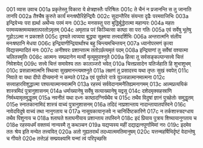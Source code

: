 001  	व्यास उवाच
001a	प्रकृतेस्तु विकारा ये क्षेत्रज्ञस्तैः परिश्रितः
001c	ते चैनं न प्रजानन्ति स तु जानाति तानपि
002a	तैश्चैष कुरुते कार्यं मनःषष्ठैरिहेन्द्रियैः
002c	सुदान्तैरिव संयन्ता दृढैः परमवाजिभिः
003a	इन्द्रियेभ्यः परा ह्यर्था अर्थेभ्यः परमं मनः
003c	मनसस्तु परा बुद्धिर्बुद्धेरात्मा महान्परः
004a	महतः परमव्यक्तमव्यक्तात्परतोऽमृतम्
004c	अमृतान्न परं किञ्चित्सा काष्ठा सा परा गतिः
005a	एवं सर्वेषु भूतेषु गूढोऽऽत्मा न प्रकाशते
005c	दृश्यते त्वग्र्यया बुद्ध्या सूक्ष्मया तत्त्वदर्शिभिः
006a	अन्तरात्मनि संलीय मनःषष्ठानि मेधया
006c	इन्द्रियाणीन्द्रियार्थांश्च बहु चिन्त्यमचिन्तयन्
007a	ध्यानोपरमणं कृत्वा विद्यासम्पादितं मनः
007c	अनीश्वरः प्रशान्तात्म ततोऽर्छत्यमृतं पदम्
008a	इन्द्रियाणां तु सर्वेषां वश्यात्मा चलितस्मृतिः
008c	आत्मनः सम्प्रदानेन मर्त्यो मृत्युमुपाश्नुते
009a	हित्वा तु सर्वसङ्कल्पान्सत्त्वे चित्तं निवेशयेत्
009c	सत्त्वे चित्तं समावेश्य ततः कालञ्जरो भवेत्
010a	चित्तप्रसादेन यतिर्जहाति हि शुभाशुभम्
010c	प्रसन्नात्मात्मनि स्थित्वा सुखमानन्त्यमश्नुते
011a	लक्षणं तु प्रसादस्य यथा तृप्तः सुखं स्वपेत्
011c	निवाते वा यथा दीपो दीप्यमानो न कम्पते
012a	एवं पूर्वापरे रात्रे युञ्जन्नात्मानमात्मना
012c	सत्त्वाहारविशुद्धात्मा पश्यत्यात्मानमात्मनि
013a	रहस्यं सर्ववेदानामनैतिह्यमनागमम्
013c	आत्मप्रत्ययिकं शास्त्रमिदं पुत्रानुशासनम्
014a	धर्माख्यानेषु सर्वेषु सत्याख्यानेषु यद्वसु
014c	दशेदमृक्सहस्राणि निर्मथ्यामृतमुद्धृतम्
015a	नवनीतं यथा दध्नः काष्ठादग्निर्यथैव च
015c	तथैव विदुषां ज्ञानं पुत्रहेतोः समुद्धृतम्
015e	स्नातकानामिदं शास्त्रं वाच्यं पुत्रानुशासनम्
016a	तदिदं नाप्रशान्ताय नादान्तायातपस्विने
016c	नावेदविदुषे वाच्यं तथा नानुगताय च
017a	नासूयकायानृजवे न चानिर्दिष्टकारिणे
017c	न तर्कशास्त्रदग्धाय तथैव पिशुनाय च
018a	श्लाघते श्लाघनीयाय प्रशान्ताय तपस्विने
018c	इदं प्रियाय पुत्राय शिष्यायानुगताय च
018e	रहस्यधर्मं वक्तव्यं नान्यस्मै तु कथञ्चन
019a	यद्यप्यस्य महीं दद्याद्रत्नपूर्णामिमां नरः
019c	इदमेव ततः श्रेय इति मन्येत तत्त्ववित्
020a	अतो गुह्यतरार्थं तदध्यात्ममतिमानुषम्
020c	यत्तन्महर्षिभिर्दृष्टं वेदान्तेषु च गीयते
020e	तत्तेऽहं सम्प्रवक्ष्यामि यन्मां त्वं परिपृच्छसि

